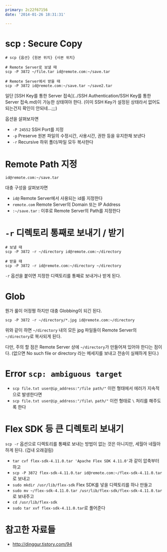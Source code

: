```yaml
---
primary: 2c22f67156
date: '2014-01-26 18:31:31'

---
```


# scp : Secure Copy

	# scp {옵션} {원본 위치} {사본 위치}

	# Remote Server로 보낼 때
	scp -P 3872 ~/file.tar id@remote.com:~/save.tar

	# Remote Server에서 받을 때
	scp -P 3872 id@remote.com:~/save.tar ~/save2.tar

일단 [SSH Key를 통한 Server 접속](../SSH Authentication/SSH Key를 통한 Server 접속.md)이 가능한 상태여야 한다. (이미 SSH Key가 설정된 상태라서 없어도 되는건지 확인이 안되네...;;;)

옵션을 살펴보자면

- `-P 24552` SSH Port를 지정
- `-p` Preserve 원본 파일의 수정시간, 사용시간, 권한 등을 유지한채 보낸다
- `-r` Recursive 하위 폴더/파일 모두 복사한다


# Remote Path 지정

	id@remote.com:~/save.tar

대충 구성을 살펴보자면

- `id@` Remote Server에서 사용되는 id를 지정한다
- `remote.com` Remote Server의 Domain 또는 IP Address
- `:~/save.tar` : 이후로 Remote Server의 Path를 지정한다


# `-r` 디렉토리 통째로 보내기 / 받기

	# 보낼 때 
	scp -P 3872 -r ~/directory id@remote.com:~/directory

	# 받을 때
	scp -P 3872 -r id@remote.com:~/directory ~/directory

`-r` 옵션을 붙이면 지정한 디렉토리를 통째로 보내거나 받게 된다.


# Glob

뭔가 룰이 어정쩡 하지만 대충 Globbing이 되긴 된다.

	scp -P 3872 -r ~/directory/*.jpg id@remote.com:~/directory

위와 같이 하면 `~/directory` 내의 모든 jpg 파일들이 Remote Server의 `~/directory`로 복사되게 된다.

다만, 주의 할 점은 Remote Server 상에 `~/directory`가 만들어져 있어야 한다는 점이다. (없으면 No such file or directory 라는 메세지를 보내고 전송이 실패하게 된다.)



# Error `scp: ambiguous target`

- `scp file.txt user@ip_address:"/file path/"` 이런 형태에서 에러가 지속적으로 발생한다면
- `scp file.txt user@ip_address:"/file\ path/"` 이런 형태로 `\` 처리를 해주도록 한다


# Flex SDK 등 큰 디렉토리 보내기

`scp -r` 옵션으로 디렉토리를 통째로 보내는 방법이 없는 것은 아니지만, 세월아 네월아 하게 된다. (겁내 오래걸림)

- `tar cvf flex-sdk-4.11.0.tar 'Apache Flex SDK 4.11.0'`과 같이 압축부터 하고
- `scp -P 3872 flex-sdk-4.11.0.tar id@remote.com:~/flex-sdk-4.11.0.tar`로 보내고
- `sudo mkdir /usr/lib/flex-sdk` Flex SDK를 넣을 디렉토리를 하나 만들고
- `sudo mv ~/flex-sdk-4.11.0.tar /usr/lib/flex-sdk/flex-sdk-4.11.0.tar`로 보내주고
- `cd /usr/lib/flex-sdk`
- `sudo tar xvf flex-sdk-4.11.0.tar`로 풀어준다



# 참고한 자료들

- <http://dinggur.tistory.com/94>